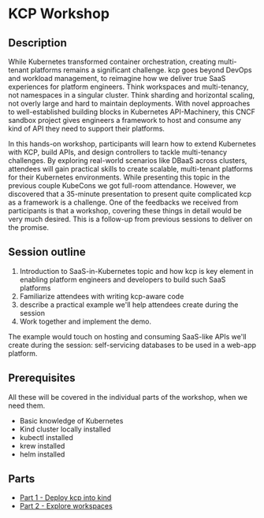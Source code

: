 # KCP Workshop

## Description

While Kubernetes transformed container orchestration, creating multi-tenant platforms remains a significant challenge. kcp goes beyond DevOps and workload management, to reimagine how we deliver true SaaS experiences for platform engineers. Think workspaces and multi-tenancy, not namespaces in a singular cluster. Think sharding and horizontal scaling, not overly large and hard to maintain deployments. With novel approaches to well-established building blocks in Kubernetes API-Machinery, this CNCF sandbox project gives engineers a framework to host and consume any kind of API they need to support their platforms.

In this hands-on workshop, participants will learn how to extend Kubernetes with KCP, build APIs, and design controllers to tackle multi-tenancy challenges. By exploring real-world scenarios like DBaaS across clusters, attendees will gain practical skills to create scalable, multi-tenant platforms for their Kubernetes environments.
While presenting this topic in the previous couple KubeCons we got full-room attendance. However, we discovered that a 35-minute presentation to present quite complicated kcp as a framework is a challenge. One of the feedbacks we received from participants is that a workshop, covering these things in detail would be very much desired. This is a follow-up from previous sessions to deliver on the promise.

## Session outline
1. Introduction to SaaS-in-Kubernetes topic and how kcp is key element in enabling platform engineers and developers to build such SaaS platforms
2. Familiarize attendees with writing kcp-aware code
3. describe a practical example we'll help attendees create during the session
4. Work together and implement the demo.

The example would touch on hosting and consuming SaaS-like APIs we'll create during the session: self-servicing databases to be used in a web-app platform.

## Prerequisites

All these will be covered in the individual parts of the workshop, when we need them.

- Basic knowledge of Kubernetes
- Kind cluster locally installed
- kubectl installed
- krew installed
- helm installed

## Parts

- [Part 1 - Deploy kcp into kind](./part1/README.md) 
- [Part 2 - Explore workspaces](./part2/README.md)